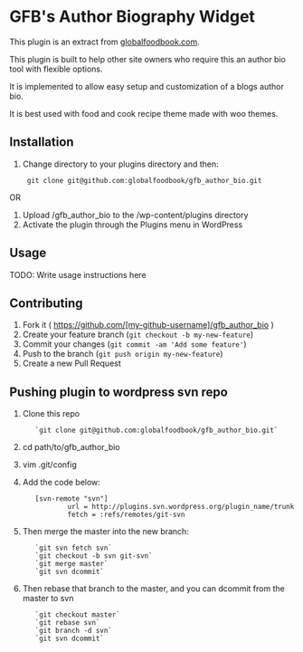 # GFB's Author Biography Widget
This plugin is an extract from [globalfoodbook.com](http://globalfoodbook.com).

This plugin is built to help other site owners who require this an author bio tool with flexible options.

It is implemented to allow easy setup and customization of a blogs author bio.

It is best used with food and cook recipe theme made with woo themes.

## Installation
1. Change directory to your plugins directory and then:

        git clone git@github.com:globalfoodbook/gfb_author_bio.git

OR

1. Upload /gfb_author_bio to the /wp-content/plugins directory
2. Activate the plugin through the Plugins menu in WordPress

## Usage
TODO: Write usage instructions here

## Contributing
1. Fork it ( https://github.com/[my-github-username]/gfb_author_bio )
2. Create your feature branch (`git checkout -b my-new-feature`)
3. Commit your changes (`git commit -am 'Add some feature'`)
4. Push to the branch (`git push origin my-new-feature`)
5. Create a new Pull Request

## Pushing plugin to wordpress svn repo
1. Clone this repo

          `git clone git@github.com:globalfoodbook/gfb_author_bio.git`

2. cd path/to/gfb_author_bio
3. vim .git/config
4. Add the code below:

          [svn-remote "svn"]
                  url = http://plugins.svn.wordpress.org/plugin_name/trunk
                  fetch = :refs/remotes/git-svn

5. Then merge the master into the new branch:

          `git svn fetch svn`
          `git checkout -b svn git-svn`
          `git merge master`
          `git svn dcommit`

6. Then rebase that branch to the master, and you can dcommit from the master to svn

          `git checkout master`
          `git rebase svn`
          `git branch -d svn`
          `git svn dcommit`

